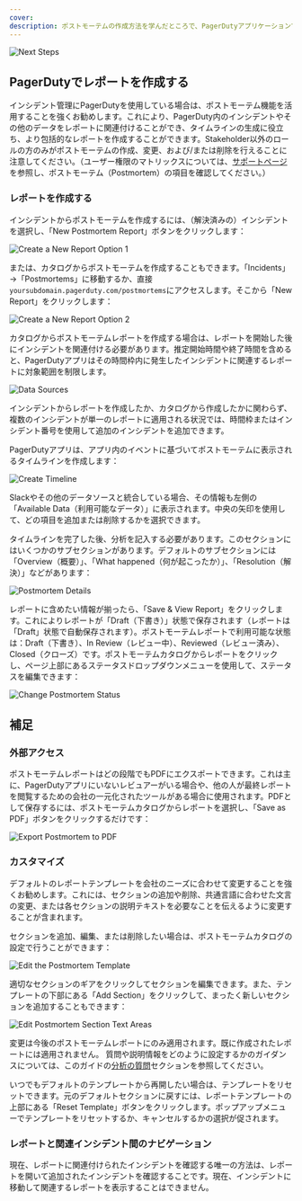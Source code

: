 ```yaml
---
cover:
description: ポストモーテムの作成方法を学んだところで、PagerDutyアプリケーションでポストモーテムを作成する方法を見てみましょう。
---
```

![Next Steps](assets/img/headers/Postmortems-NextSteps.png)
## PagerDutyでレポートを作成する

インシデント管理にPagerDutyを使用している場合は、ポストモーテム機能を活用することを強くお勧めします。これにより、PagerDuty内のインシデントやその他のデータをレポートに関連付けることができ、タイムラインの生成に役立ち、より包括的なレポートを作成することができます。Stakeholder以外のロールの方のみがポストモーテムの作成、変更、および/または削除を行えることに注意してください。（ユーザー権限のマトリックスについては、[サポートページ](https://support.pagerduty.com/main/lang-ja/docs/user-roles)を参照し、ポストモーテム（Postmortem）の項目を確認してください。）
### レポートを作成する

インシデントからポストモーテムを作成するには、（解決済みの）インシデントを選択し、「New Postmortem Report」ボタンをクリックします：

![Create a New Report Option 1](assets/img/thumbnails/NextSteps/1NewPostmortemReport.png)

または、カタログからポストモーテムを作成することもできます。「Incidents」→「Postmortems」に移動するか、直接`yoursubdomain.pagerduty.com/postmortems`にアクセスします。そこから「New Report」をクリックします：

![Create a New Report Option 2](assets/img/thumbnails/NextSteps/2NewPostmortemReport.png)

カタログからポストモーテムレポートを作成する場合は、レポートを開始した後にインシデントを関連付ける必要があります。推定開始時間や終了時間を含めると、PagerDutyアプリはその時間枠内に発生したインシデントに関連するレポートに対象範囲を制限します。

![Data Sources](assets/img/thumbnails/NextSteps/3PostmortemDataSources.png)


インシデントからレポートを作成したか、カタログから作成したかに関わらず、複数のインシデントが単一のレポートに適用される状況では、時間枠またはインシデント番号を使用して追加のインシデントを追加できます。

PagerDutyアプリは、アプリ内のイベントに基づいてポストモーテムに表示されるタイムラインを作成します：

![Create Timeline](assets/img/thumbnails/NextSteps/4CreateTimeline.png)

Slackやその他のデータソースと統合している場合、その情報も左側の「Available Data（利用可能なデータ）」に表示されます。中央の矢印を使用して、どの項目を追加または削除するかを選択できます。

タイムラインを完了した後、分析を記入する必要があります。このセクションにはいくつかのサブセクションがあります。デフォルトのサブセクションには「Overview（概要）」、「What happened（何が起こったか）」、「Resolution（解決）」などがあります：

![Postmortem Details](assets/img/thumbnails/NextSteps/5PostmortemDetail.png)

レポートに含めたい情報が揃ったら、「Save & View Report」をクリックします。これによりレポートが「Draft（下書き）」状態で保存されます（レポートは「Draft」状態で自動保存されます）。ポストモーテムレポートで利用可能な状態は：Draft（下書き）、In Review（レビュー中）、Reviewed（レビュー済み）、Closed（クローズ）です。ポストモーテムカタログからレポートをクリックし、ページ上部にあるステータスドロップダウンメニューを使用して、ステータスを編集できます：

![Change Postmortem Status](assets/img/thumbnails/NextSteps/6ChangePostmortemStatus.png)

## 補足
### 外部アクセス
ポストモーテムレポートはどの段階でもPDFにエクスポートできます。これは主に、PagerDutyアプリにいないレビュアーがいる場合や、他の人が最終レポートを閲覧するための会社の一元化されたツールがある場合に使用されます。PDFとして保存するには、ポストモーテムカタログからレポートを選択し、「Save as PDF」ボタンをクリックするだけです：

![Export Postmortem to PDF](assets/img/thumbnails/NextSteps/7ExportPostmortemPDF.png)

### カスタマイズ
デフォルトのレポートテンプレートを会社のニーズに合わせて変更することを強くお勧めします。これには、セクションの追加や削除、共通言語に合わせた文言の変更、または各セクションの説明テキストを必要なことを伝えるように変更することが含まれます。

セクションを追加、編集、または削除したい場合は、ポストモーテムカタログの設定で行うことができます：

![Edit the Postmortem Template](assets/img/thumbnails/NextSteps/8EditPostmortemTemplate.png)

適切なセクションのギアをクリックしてセクションを編集できます。また、テンプレートの下部にある「Add Section」をクリックして、まったく新しいセクションを追加することもできます：

![Edit Postmortem Section Text Areas](assets/img/thumbnails/NextSteps/9EditPostmortemSections.png)

変更は今後のポストモーテムレポートにのみ適用されます。既に作成されたレポートには適用されません。
質問や説明情報をどのように設定するかのガイダンスについては、このガイドの[分析の質問](https://postmortems.pagerduty.com/resources/analysis/)セクションを参照してください。

いつでもデフォルトのテンプレートから再開したい場合は、テンプレートをリセットできます。元のデフォルトセクションに戻すには、レポートテンプレートの上部にある「Reset Template」ボタンをクリックします。ポップアップメニューでテンプレートをリセットするか、キャンセルするかの選択が促されます。

### レポートと関連インシデント間のナビゲーション
現在、レポートに関連付けられたインシデントを確認する唯一の方法は、レポートを開いて追加されたインシデントを確認することです。現在、インシデントに移動して関連するレポートを表示することはできません。
